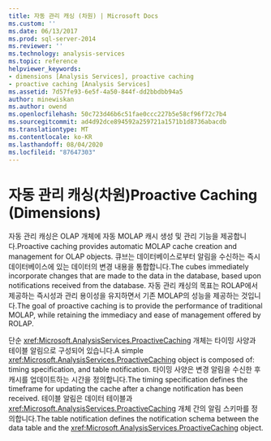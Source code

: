 ```yaml
---
title: 자동 관리 캐싱 (차원) | Microsoft Docs
ms.custom: ''
ms.date: 06/13/2017
ms.prod: sql-server-2014
ms.reviewer: ''
ms.technology: analysis-services
ms.topic: reference
helpviewer_keywords:
- dimensions [Analysis Services], proactive caching
- proactive caching [Analysis Services]
ms.assetid: 7d57fe93-6e5f-4a50-844f-dd2bbdbb94a5
author: minewiskan
ms.author: owend
ms.openlocfilehash: 50c723d46b6c51fae0ccc227b5e58cf96f72c7b4
ms.sourcegitcommit: ad4d92dce894592a259721a1571b1d8736abacdb
ms.translationtype: MT
ms.contentlocale: ko-KR
ms.lasthandoff: 08/04/2020
ms.locfileid: "87647303"
---
```

# <a name="proactive-caching-dimensions"></a><span data-ttu-id="7db98-102">자동 관리 캐싱(차원)</span><span class="sxs-lookup"><span data-stu-id="7db98-102">Proactive Caching (Dimensions)</span></span>
  <span data-ttu-id="7db98-103">자동 관리 캐싱은 OLAP 개체에 자동 MOLAP 캐시 생성 및 관리 기능을 제공합니다.</span><span class="sxs-lookup"><span data-stu-id="7db98-103">Proactive caching provides automatic MOLAP cache creation and management for OLAP objects.</span></span> <span data-ttu-id="7db98-104">큐브는 데이터베이스로부터 알림을 수신하는 즉시 데이터베이스에 있는 데이터의 변경 내용을 통합합니다.</span><span class="sxs-lookup"><span data-stu-id="7db98-104">The cubes immediately incorporate changes that are made to the data in the database, based upon notifications received from the database.</span></span> <span data-ttu-id="7db98-105">자동 관리 캐싱의 목표는 ROLAP에서 제공하는 즉시성과 관리 용이성을 유지하면서 기존 MOLAP의 성능을 제공하는 것입니다.</span><span class="sxs-lookup"><span data-stu-id="7db98-105">The goal of proactive caching is to provide the performance of traditional MOLAP, while retaining the immediacy and ease of management offered by ROLAP.</span></span>  
  
 <span data-ttu-id="7db98-106">단순 <xref:Microsoft.AnalysisServices.ProactiveCaching> 개체는 타이밍 사양과 테이블 알림으로 구성되어 있습니다.</span><span class="sxs-lookup"><span data-stu-id="7db98-106">A simple <xref:Microsoft.AnalysisServices.ProactiveCaching> object is composed of: timing specification, and table notification.</span></span> <span data-ttu-id="7db98-107">타이밍 사양은 변경 알림을 수신한 후 캐시를 업데이트하는 시간을 정의합니다.</span><span class="sxs-lookup"><span data-stu-id="7db98-107">The timing specification defines the timeframe for updating the cache after a change notification has been received.</span></span> <span data-ttu-id="7db98-108">테이블 알림은 데이터 테이블과 <xref:Microsoft.AnalysisServices.ProactiveCaching> 개체 간의 알림 스키마를 정의합니다.</span><span class="sxs-lookup"><span data-stu-id="7db98-108">The table notification defines the notification schema between the data table and the <xref:Microsoft.AnalysisServices.ProactiveCaching> object.</span></span>  
  
  
